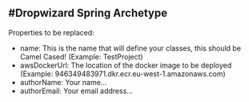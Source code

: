 #Dropwizard Spring Archetype
----------------------------

Properties to be replaced:

- name: This is the name that will define your classes, this should be Camel Cased! (Example: TestProject)
- awsDockerUrl: The location of the docker image to be deployed (Example: 946349483971.dkr.ecr.eu-west-1.amazonaws.com)
- authorName: Your name...
- authorEmail: Your email address...

